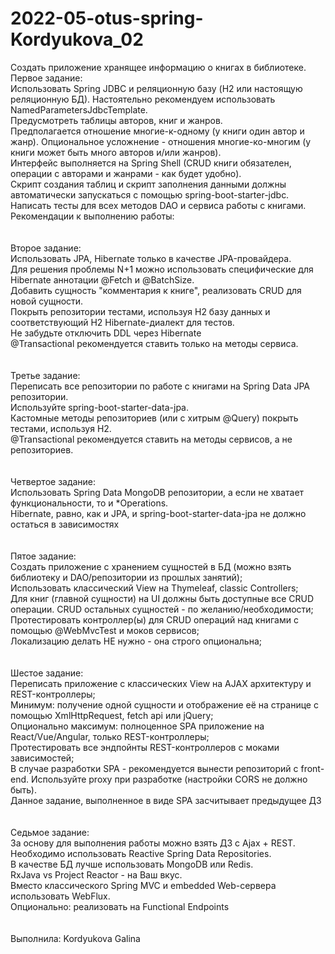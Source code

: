 # 2022-05-otus-spring-Kordyukova_02
Создать приложение хранящее информацию о книгах в библиотеке.
<br>
Первое задание:
<br>
Использовать Spring JDBC и реляционную базу (H2 или настоящую реляционную БД). Настоятельно рекомендуем использовать NamedParametersJdbcTemplate.
<br>
Предусмотреть таблицы авторов, книг и жанров.
<br>
Предполагается отношение многие-к-одному (у книги один автор и жанр). Опциональное усложнение - отношения многие-ко-многим (у книги может быть много авторов и/или жанров).
<br>
Интерфейс выполняется на Spring Shell (CRUD книги обязателен, операции с авторами и жанрами - как будет удобно).
<br>
Скрипт создания таблиц и скрипт заполнения данными должны автоматически запускаться с помощью spring-boot-starter-jdbc.
<br>
Написать тесты для всех методов DAO и сервиса работы с книгами. Рекомендации к выполнению работы:
<br>
<br>
<br>
Второе задание:
<br>
Использовать JPA, Hibernate только в качестве JPA-провайдера.
<br>
Для решения проблемы N+1 можно использовать специфические для Hibernate аннотации @Fetch и @BatchSize.
<br>
Добавить сущность "комментария к книге", реализовать CRUD для новой сущности.
<br>
Покрыть репозитории тестами, используя H2 базу данных и соответствующий H2 Hibernate-диалект для тестов.
<br>
Не забудьте отключить DDL через Hibernate
<br>
@Transactional рекомендуется ставить только на методы сервиса.
<br>
<br>
<br>
Третье задание:
<br>
Переписать все репозитории по работе с книгами на Spring Data JPA репозитории.
<br>
Используйте spring-boot-starter-data-jpa.
<br>
Кастомные методы репозиториев (или с хитрым @Query) покрыть тестами, используя H2.
<br>
@Transactional рекомендуется ставить на методы сервисов, а не репозиториев.
<br>
<br>
<br>
Четвертое задание:
<br>
Использовать Spring Data MongoDB репозитории, а если не хватает функциональности, то и *Operations.
<br>
Hibernate, равно, как и JPA, и spring-boot-starter-data-jpa не должно остаться в зависимостях
<br>
<br>
<br>
Пятое задание:
<br>
Создать приложение с хранением сущностей в БД (можно взять библиотеку и DAO/репозитории из прошлых занятий);
<br>
Использовать классический View на Thymeleaf, classic Controllers;
<br>
Для книг (главной сущности) на UI должны быть доступные все CRUD операции. CRUD остальных сущностей - по желанию/необходимости;
<br>
Протестировать контроллер(ы) для CRUD операций над книгами с помощью @WebMvcTest и моков сервисов;
<br>
Локализацию делать НЕ нужно - она строго опциональна;
<br>
<br>
<br>
Шестое задание:
<br>
Переписать приложение с классических View на AJAX архитектуру и REST-контроллеры;
<br>
Минимум: получение одной сущности и отображение её на странице с помощью XmlHttpRequest, fetch api или jQuery;
<br>
Опционально максимум: полноценное SPA приложение на React/Vue/Angular, только REST-контроллеры;
<br>
Протестировать все эндпойнты REST-контроллеров с моками зависимостей;
<br>
В случае разработки SPA - рекомендуется вынести репозиторий с front-end. Используйте proxy при разработке (настройки CORS не должно быть).
<br>
Данное задание, выполненное в виде SPA засчитывает предыдущее ДЗ
<br>
<br>
<br>
Седьмое задание:
<br>
За основу для выполнения работы можно взять ДЗ с Ajax + REST.
<br>
Необходимо использовать Reactive Spring Data Repositories.
<br>
В качестве БД лучше использовать MongoDB или Redis.
<br>
RxJava vs Project Reactor - на Ваш вкус.
<br>
Вместо классического Spring MVC и embedded Web-сервера использовать WebFlux.
<br>
Опционально: реализовать на Functional Endpoints
<br>
<br>
<br>
Выполнила: Kordyukova Galina
